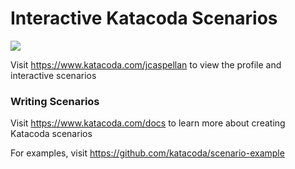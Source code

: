 # Interactive Katacoda Scenarios

[![](http://shields.katacoda.com/katacoda/jcaspellan/count.svg)](https://www.katacoda.com/jcaspellan "Get your profile on Katacoda.com")

Visit https://www.katacoda.com/jcaspellan to view the profile and interactive scenarios

### Writing Scenarios
Visit https://www.katacoda.com/docs to learn more about creating Katacoda scenarios

For examples, visit https://github.com/katacoda/scenario-example
